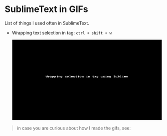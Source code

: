 # SublimeText in GIFs

List of things I used often in SublimeText.

* Wrapping text selection in tag: `ctrl + shift + w`

  ![](/gifs/wrapping-selection-in-tag-using-sublime.gif)


> in case you are curious about how I made the gifs, see: 